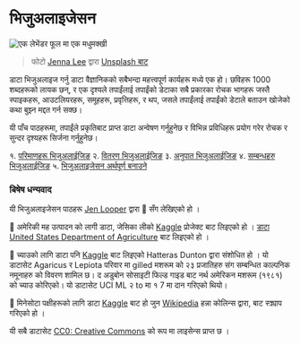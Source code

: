 # भिजुअलाइजेसन  

![एक लेभेंडर फूल मा एक मधुमक्खी](./images/bee.jpg)
> फोटो <a href="https://unsplash.com/@jenna2980?utm_source=unsplash&utm_medium=referral&utm_content=creditCopyText">Jenna Lee</a> द्वारा <a href="https://unsplash.com/s/photos/bees-in-a-meadow?utm_source=unsplash&utm_medium=referral&utm_content=creditCopyText">Unsplash बाट </a>

डाटा भिजुअलाइज गर्नु डाटा वैज्ञानिकको सबैभन्दा महत्त्वपूर्ण कार्यहरू मध्ये एक हो। छविहरू 1000 शब्दहरूको लायक छन्, र एक दृश्यले तपाईंलाई तपाईंको डेटाका सबै प्रकारका रोचक भागहरू  जस्तै स्पाइकहरू, आउटलियरहरू, समूहहरू, प्रवृत्तिहरू, र थप, जसले तपाईंलाई तपाईंको डेटाले बताउन खोजेको कथा बुझ्न मद्दत गर्न सक्छ।

यी पाँच पाठहरूमा, तपाईंले प्रकृतिबाट प्राप्त डाटा अन्वेषण गर्नुहुनेछ र विभिन्न प्रविधिहरू प्रयोग गरेर रोचक र सुन्दर दृश्यहरू सिर्जना गर्नुहुनेछ।

१. [परिमाणहरू भिजुअलाईजिङ](09-visualization-quantities/README.md)
२. [वितरण भिजुअलाईजिङ](10-visualization-distributions/README.md)
३. [अनुपात भिजुअलाईजिङ](11-visualization-proportions/README.md)
४. [सम्बन्धहरु भिजुअलाईजिङ](12-visualization-relationships/README.md)
५. [भिजुअलाइजेसन अर्थपूर्ण बनाउने](Le%20réseau%20diabolique%20des%20Liaisons%20dangeureuses.md)

### बिषेष धन्यवाद

यी भिजुअलाइजेसन पाठहरू [Jen Looper](https://twitter.com/jenlooper) द्वारा 🌸 सँग लेखिएको हो ।

🍯 अमेरिकी मह उत्पादन को लागी डाटा, जेसिका लीको [Kaggle](https://www.kaggle.com/jessicali9530/honey-production) प्रोजेक्ट बाट लिइएको हो । [डाटा](https://usda.library.cornell.edu/concern/publications/rn301137d) [United States Department of Agriculture](https://www.nass.usda.gov/About_NASS/index.php) बाट लिइएको हो ।

🍄 च्याउको लागि डाटा पनि [Kaggle](https://www.kaggle.com/hatterasdunton/mushroom-classification-updated-dataset) बाट लिइएको Hatteras Dunton द्वारा संशोधित हो । यो डाटासेट Agaricus र Lepiota परिवार मा gilled मशरूम को २३ प्रजातिहरु संग सम्बन्धित काल्पनिक नमूनाहरु को विवरण शामिल छ। द अडुबोन सोसाइटी फिल्ड गाइड बाट नर्थ अमेरिकन मशरूम (१९८१) को च्याउ कोरिएको। यो डाटासेट UCI ML २ to मा १ 7 मा दान गरिएको थियो।

🦆 मिनेसोटा पक्षीहरूको लागि डाटा [Kaggle](https://www.kaggle.com/hannahcollins/minnesota-birds) बाट हो जुन [Wikipedia](https://en.wikipedia.org/wiki/List_of_birds_of_Minnesota) हन्ना कोलिन्स द्वारा, बाट स्क्र्याप गरिएको हो ।

यी सबै डाटासेट [CC0: Creative Commons](https://creativecommons.org/publicdomain/zero/1.0/) को रूप मा लाइसेन्स प्राप्त छ । 
